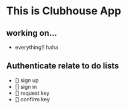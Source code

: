# This is Clubhouse App

## working on...

  - everything!! haha

## Authenticate relate to do lists

  - [] sign up
  - [] sign in
  - [] request key
  - [] confirm key
  